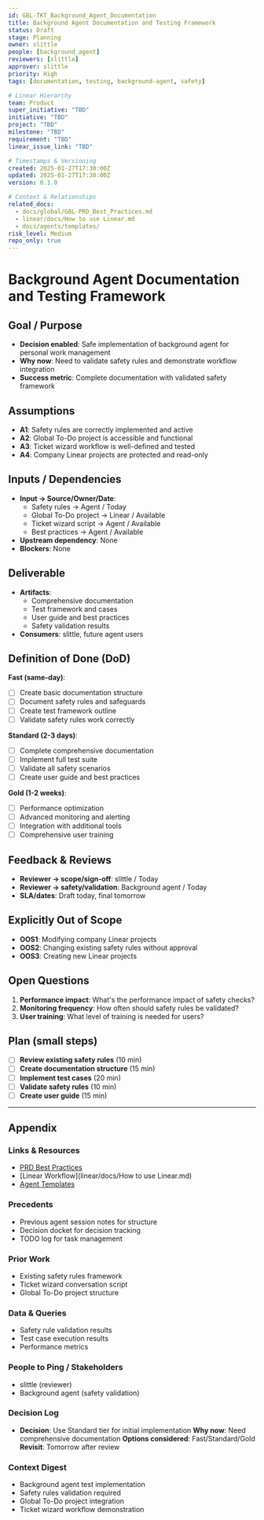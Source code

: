 ```yaml
---
id: GBL-TKT_Background_Agent_Documentation
title: Background Agent Documentation and Testing Framework
status: Draft
stage: Planning
owner: slittle
people: [background_agent]
reviewers: [slittle]
approver: slittle
priority: High
tags: [documentation, testing, background-agent, safety]

# Linear Hierarchy
team: Product
super_initiative: "TBD"
initiative: "TBD"
project: "TBD"
milestone: "TBD"
requirement: "TBD"
linear_issue_link: "TBD"

# Timestamps & Versioning
created: 2025-01-27T17:30:00Z
updated: 2025-01-27T17:30:00Z
version: 0.1.0

# Context & Relationships
related_docs:
  - docs/global/GBL-PRD_Best_Practices.md
  - linear/docs/How to use Linear.md
  - docs/agents/templates/
risk_level: Medium
repo_only: true
---
```


# Background Agent Documentation and Testing Framework

## Goal / Purpose

- **Decision enabled**: Safe implementation of background agent for personal work management
- **Why now**: Need to validate safety rules and demonstrate workflow integration
- **Success metric**: Complete documentation with validated safety framework

## Assumptions

- **A1**: Safety rules are correctly implemented and active
- **A2**: Global To-Do project is accessible and functional
- **A3**: Ticket wizard workflow is well-defined and tested
- **A4**: Company Linear projects are protected and read-only

## Inputs / Dependencies

- **Input → Source/Owner/Date**:
  - Safety rules → Agent / Today
  - Global To-Do project → Linear / Available
  - Ticket wizard script → Agent / Available
  - Best practices → Agent / Available
- **Upstream dependency**: None
- **Blockers**: None

## Deliverable

- **Artifacts**:
  - Comprehensive documentation
  - Test framework and cases
  - User guide and best practices
  - Safety validation results
- **Consumers**: slittle, future agent users

## Definition of Done (DoD)

**Fast (same-day)**:
- [ ] Create basic documentation structure
- [ ] Document safety rules and safeguards
- [ ] Create test framework outline
- [ ] Validate safety rules work correctly

**Standard (2-3 days)**:
- [ ] Complete comprehensive documentation
- [ ] Implement full test suite
- [ ] Validate all safety scenarios
- [ ] Create user guide and best practices

**Gold (1-2 weeks)**:
- [ ] Performance optimization
- [ ] Advanced monitoring and alerting
- [ ] Integration with additional tools
- [ ] Comprehensive user training

## Feedback & Reviews

- **Reviewer → scope/sign-off**: slittle / Today
- **Reviewer → safety/validation**: Background agent / Today
- **SLA/dates**: Draft today, final tomorrow

## Explicitly Out of Scope

- **OOS1**: Modifying company Linear projects
- **OOS2**: Changing existing safety rules without approval
- **OOS3**: Creating new Linear projects

## Open Questions

1. **Performance impact**: What's the performance impact of safety checks?
2. **Monitoring frequency**: How often should safety rules be validated?
3. **User training**: What level of training is needed for users?

## Plan (small steps)

- [ ] **Review existing safety rules** (10 min)
- [ ] **Create documentation structure** (15 min)
- [ ] **Implement test cases** (20 min)
- [ ] **Validate safety rules** (10 min)
- [ ] **Create user guide** (15 min)

---

## Appendix

### Links & Resources

- [PRD Best Practices](docs/global/GBL-PRD_Best_Practices.md)
- [Linear Workflow](linear/docs/How to use Linear.md)
- [Agent Templates](docs/agents/templates/)

### Precedents

- Previous agent session notes for structure
- Decision docket for decision tracking
- TODO log for task management

### Prior Work

- Existing safety rules framework
- Ticket wizard conversation script
- Global To-Do project structure

### Data & Queries

- Safety rule validation results
- Test case execution results
- Performance metrics

### People to Ping / Stakeholders

- slittle (reviewer)
- Background agent (safety validation)

### Decision Log

- **Decision**: Use Standard tier for initial implementation **Why now**: Need comprehensive documentation **Options considered**: Fast/Standard/Gold **Revisit**: Tomorrow after review

### Context Digest

- Background agent test implementation
- Safety rules validation required
- Global To-Do project integration
- Ticket wizard workflow demonstration